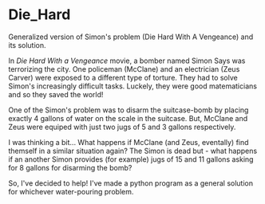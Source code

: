 # Die_Hard
Generalized version of Simon's problem (Die Hard With A Vengeance) and its solution.

In <i>Die Hard With a Vengeance</i> movie, a bomber named Simon Says was terrorizing the city. One policeman (McClane) and an electrician (Zeus Carver) were exposed to a different type of torture. They had to solve Simon's increasingly difficult tasks. Luckely, they were good matematicians and so they saved the world!  

One of the Simon's problem was to disarm the suitcase-bomb by placing exactly 4 gallons of water on the scale in the suitcase. But, McClane and Zeus were equiped with just two jugs of 5 and 3 gallons respectively.

I was thinking a bit... What happens if McClane (and Zeus, eventally) find themself in a similar situation again? The Simon is dead but - what happens if an another Simon provides (for example) jugs of 15 and 11 gallons asking for 8 gallons for disarming the bomb?

So, I've decided to help! I've made a python program as a general solution for whichever water-pouring problem.

